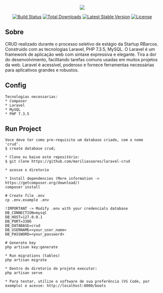 <p align="center"><img src="https://laravel.com/assets/img/components/logo-laravel.svg"></p>

<p align="center">
<a href="https://travis-ci.org/laravel/framework"><img src="https://travis-ci.org/laravel/framework.svg" alt="Build Status"></a>
<a href="https://packagist.org/packages/laravel/framework"><img src="https://poser.pugx.org/laravel/framework/d/total.svg" alt="Total Downloads"></a>
<a href="https://packagist.org/packages/laravel/framework"><img src="https://poser.pugx.org/laravel/framework/v/stable.svg" alt="Latest Stable Version"></a>
<a href="https://packagist.org/packages/laravel/framework"><img src="https://poser.pugx.org/laravel/framework/license.svg" alt="License"></a>
</p>

## Sobre
    
CRUD realizado durante o processo seletivo de estágio da Startup RBarcos. Construido com as tecnologias Laravel, PHP 7.3.5, MySQL. O Laravel é um framework de aplicação web com sintaxe expressiva e elegante. Tira a dor do desenvolvimento, facilitando tarefas comuns usadas em muitos projetos da web. Laravel é acessível, poderoso e fornece ferramentas necessárias para aplicativos grandes e robustos.

## Config
    
    Tecnologias necessarias:
    * Composer
    * Laravel
    * MySQL
    * PHP 7.3.5

## Run Project
    
    Voce deve ter como pre-requisito um database criado, com o nome 'crud'.
    $ create database crud;
    
    * Clone ou baixe este repositório:
    $ git clone https://github.com/mariliasoares/laravel-crud
    
    * acesse o diretorio
    
    * Install dependencies (More information -> https://getcomposer.org/download/)
    composer install
    
    # Create file .env
    cp .env.example .env

    !IMPORTANT -> Modify .env with your credencials database
    DB_CONNECTION=mysql
    DB_HOST=127.0.0.1
    DB_PORT=3306
    DB_DATABASE=crud
    DB_USERNAME=<your_user_name>
    DB_PASSWORD=<your_password>
    
    # Generate key
    php artisan key:generate

    * Run migrations (tables)
    php artisan migrate
    
    * Dentro do diretorio do projeto executar:
    php artisan serve

    * Para testar, utilize o software de sua preferência (VS Code, por exemplo) e acesse: http://localhost:8000/boats
